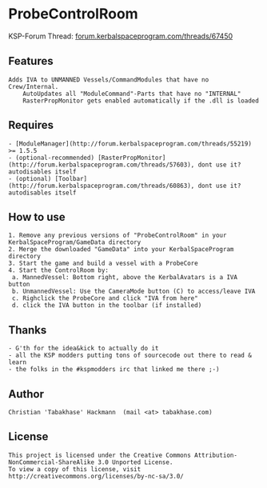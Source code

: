 ProbeControlRoom
=========
KSP-Forum Thread: [forum.kerbalspaceprogram.com/threads/67450](http://forum.kerbalspaceprogram.com/threads/67450-WIP-IVA-PLUGIN-ProbeControlRoom-IVA-All-the-things)


Features
--------
	Adds IVA to UNMANNED Vessels/CommandModules that have no Crew/Internal.
		AutoUpdates all "ModuleCommand"-Parts that have no "INTERNAL"
		RasterPropMonitor gets enabled automatically if the .dll is loaded

	
Requires
----------
	- [ModuleManager](http://forum.kerbalspaceprogram.com/threads/55219) >= 1.5.5
	- (optional-recommended) [RasterPropMonitor](http://forum.kerbalspaceprogram.com/threads/57603), dont use it? autodisables itself
	- (optional) [Toolbar](http://forum.kerbalspaceprogram.com/threads/60863), dont use it? autodisables itself


How to use
----------
	1. Remove any previous versions of "ProbeControlRoom" in your KerbalSpaceProgram/GameData directory
	2. Merge the downloaded "GameData" into your KerbalSpaceProgram directory
	3. Start the game and build a vessel with a ProbeCore
	4. Start the ControlRoom by:
	 a. MannedVessel: Bottom right, above the KerbalAvatars is a IVA button
	 b. UnmannedVessel: Use the CameraMode button (C) to access/leave IVA
	 c. Righclick the ProbeCore and click "IVA from here"
	 d. click the IVA button in the toolbar (if installed)

	 
Thanks
-------
	- G'th for the idea&kick to actually do it
	- all the KSP modders putting tons of sourcecode out there to read & learn
	- the folks in the #kspmodders irc that linked me there ;-)
	
	
Author
-------
	Christian 'Tabakhase' Hackmann	(mail <at> tabakhase.com)
	
	
License
-------
	This project is licensed under the Creative Commons Attribution-NonCommercial-ShareAlike 3.0 Unported License.
	To view a copy of this license, visit http://creativecommons.org/licenses/by-nc-sa/3.0/
